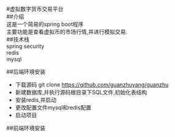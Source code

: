 #虚拟数字货币交易平台  
##介绍  
这是一个简易的spring boot程序  
主要功能是查看虚拟币的市场行情,并进行模拟交易.  
##技术栈  
spring security  
redis  
mysql  

##后端环境安装  

+ 下载源码 git clone https://github.com/guanzhuyang/guanzhu  
+ 新建数据库,并执行源码根目录下SQL文件,初始化表结构  
+ 安装redis,并启动
+ 更改配置文件mysql和redis配置
+ 启动项目

##前端环境安装
